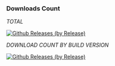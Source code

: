 ### Downloads Count

*TOTAL*

[![Github Releases (by Release)](https://img.shields.io/github/downloads/Project-poison/GApps/total.svg)](https://github.com/Project-poison/GApps/releases)

*DOWNLOAD COUNT BY BUILD VERSION*

[![Github Releases (by Release)](https://img.shields.io/github/downloads/Project-poison/GApps/evolution_violet-ota-tq2a.230505.002-05040459-community-unsigned/total.svg)](https://github.com/Project-poison/GApps/releases)
